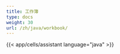 ```yaml
---
title: 工作簿
type: docs
weight: 30
url: /zh/java/workbook/
---
```

{{< app/cells/assistant language="java" >}}
